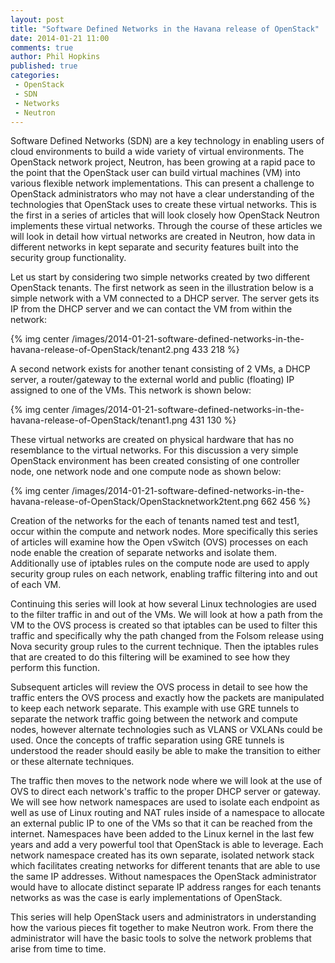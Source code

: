 ```yaml
---
layout: post
title: "Software Defined Networks in the Havana release of OpenStack"
date: 2014-01-21 11:00
comments: true
author: Phil Hopkins
published: true
categories:
 - OpenStack
 - SDN
 - Networks
 - Neutron
---
```



 Software Defined Networks (SDN) are a key technology in enabling users of
 cloud environments to build a wide variety of virtual environments. The
 OpenStack network project, Neutron, has been growing at a rapid pace to the
 point that the OpenStack user can build virtual machines (VM) into various
 flexible network implementations. This can present a challenge to OpenStack
 administrators who may not have a clear understanding of the technologies
 that OpenStack uses to create these virtual networks. This is the first in a
 series of articles that will look closely how OpenStack Neutron implements
 these virtual networks. Through the course of these articles we will look in
 detail how virtual networks are created in Neutron, how data in different
 networks in kept separate and security features built into the security
 group functionality.

 <!-- more -->

Let us start by considering two simple networks created by two different
OpenStack tenants. The first network as seen in the illustration below is a
simple network with a VM connected to a DHCP server. The server gets its IP
from the DHCP server and we can contact the VM from within the network:

{% img center /images/2014-01-21-software-defined-networks-in-the-havana-release-of-OpenStack/tenant2.png 433 218 %}

A second network exists for another tenant consisting of 2 VMs, a DHCP
server, a router/gateway to the external world and public (floating) IP
assigned to one of the VMs. This network is shown below:

{% img center /images/2014-01-21-software-defined-networks-in-the-havana-release-of-OpenStack/tenant1.png 431 130 %}

These virtual networks are created on physical hardware that has no
resemblance to the virtual networks. For this discussion a very simple
OpenStack environment has been created consisting of one controller node,
one network node and one compute node as shown below:

{% img center /images/2014-01-21-software-defined-networks-in-the-havana-release-of-OpenStack/OpenStacknetwork2tent.png 662 456 %}

Creation of the networks for the each of tenants named test and test1,
occur within the compute and network nodes. More specifically this series
of articles will examine how the Open vSwitch (OVS) processes on each node
enable the creation of separate networks and isolate them. Additionally use
of iptables rules on the compute node are used to apply security group rules
on each network, enabling traffic filtering into and out of each VM.

Continuing this series will look at how several Linux technologies are used
to the filter traffic in and out of the VMs.  We will look at how a path
from the VM to the OVS process is created so that iptables can be used to
filter this traffic and specifically why the path changed from the Folsom
release using Nova security group rules to the current technique. Then the
iptables rules that are created to do this filtering will be examined to see
how they perform this function.

Subsequent articles will review the OVS process in detail to see how the
traffic enters the OVS process and exactly how the packets are manipulated
to keep each network separate. This example with use GRE tunnels to separate
the network traffic going between the network and compute nodes, however
alternate technologies such as VLANS or VXLANs could be used. Once the
concepts of traffic separation using GRE tunnels is understood the reader
should easily be able to make the transition to either or these alternate
techniques.

The traffic then moves to the network node where we will look at the use of
OVS to direct each network's traffic to the proper DHCP server or gateway.
We will see how network namespaces are used to isolate each endpoint as well
as use of Linux routing and NAT rules inside of a namespace to allocate an
external public IP to one of the VMs so that it can be reached from the
internet. Namespaces have been added to the Linux kernel in the last few
years and add a very powerful tool that OpenStack is able to leverage. Each
network namespace created has its own separate, isolated network stack which
facilitates creating networks for different tenants that are able to use the
same IP addresses. Without namespaces the OpenStack administrator would have
to allocate distinct separate IP address ranges for each tenants networks as
was the case is early implementations of OpenStack.

This series will help OpenStack users and administrators in understanding
how the various pieces fit together to make Neutron work. From there the
administrator will have the basic tools to solve the network problems that
arise from time to time.

